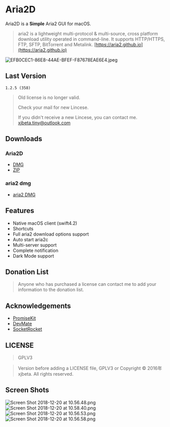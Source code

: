 # Aria2D
Aria2D is a **Simple** Aria2 GUI for macOS.

> aria2 is a lightweight multi-protocol & multi-source, cross platform download utility operated in command-line. It supports HTTP/HTTPS, FTP, SFTP, BitTorrent and Metalink. [https://aria2.github.io](https://aria2.github.io)

![EFB0CEC1-86E8-44AE-BFEF-F87678EAE6E4.jpeg](https://i.loli.net/2018/11/21/5bf4f8c48657c.jpeg)

## Last Version
    1.2.5 (358)
    
> Old license is no longer valid.
> 
> Check your mail for new Lincese.
> 
> If you didn't receive a new Lincese, you can contact me.
> <xjbeta.tiny@outlook.com>


## Downloads
### Aria2D
- [DMG](https://dl.devmate.com/com.xjbeta.Aria2D/Aria2D.dmg)
- [ZIP](https://dl.devmate.com/com.xjbeta.Aria2D/Aria2D.zip)

### aria2 dmg
- [aria2 DMG](https://dl.devmate.com/com.aria2.aria2c/aria2c.dmg)

## Features
- Native macOS client (swift4.2)
- Shortcuts
- Full aria2 download options support
- Auto start aria2c
- Multi-server support
- Complete notification
- Dark Mode support

## Donation List
> Anyone who has purchased a license can contact me to add your information to the donation list.

## Acknowledgements
- [PromiseKit](https://github.com/mxcl/PromiseKit)
- [DevMate](https://devmate.com/)
- [SocketRocket](https://github.com/facebook/SocketRocket)

## LICENSE
> GPLV3

> Version before adding a LICENSE file, GPLV3 or Copyright © 2016年 xjbeta. All rights reserved.


## Screen Shots


![Screen Shot 2018-12-20 at 10.56.48.png](https://i.loli.net/2018/12/20/5c1b0519516d6.png)
![Screen Shot 2018-12-20 at 10.58.40.png](https://i.loli.net/2018/12/20/5c1b056e2d7ac.png)
![Screen Shot 2018-12-20 at 10.56.53.png](https://i.loli.net/2018/12/20/5c1b0519b38b0.png)
![Screen Shot 2018-12-20 at 10.56.58.png](https://i.loli.net/2018/12/20/5c1b051a1f6b4.png)
